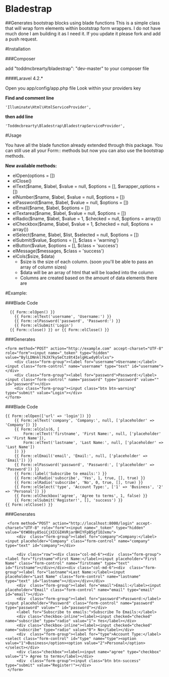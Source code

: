 Bladestrap
==========

##Generates bootstrap blocks using blade functions
This is a simple class that will wrap form elements within bootstrap form wrappers. I do not have much done 
I am building it as I need it. If you update it please fork and add a push request. 

#Installation

###Composer

   add "toddmcbrearty/bladestrap": "dev-master" to your composer file

####Laravel 4.2.*

Open you app/config/app.php file
Look within your providers key 

**Find and comment line** 

    'Illuminate\Html\HtmlServiceProvider',
    
**then add line**

    'Toddmcbrearty\Bladestrap\BladestrapServiceProvider',
    
#Usage

You have all the blade function already extended through this package.
You can still use all your Form:: methods but now you can
also use the bootstrap methods.

**New available methods:**

* elOpen(options = [])
* elClose()
* elText($name, $label, $value = null, $options = [], $wrapper_options = [])
* elNumber($name, $label, $value = null, $options = [])
* elPassword($name, $label, $value = null, $options = [])
* elEmail($name, $label, $options = [])
* elTextarea($name, $label, $value = null, $options = [])
* elRadio($name, $label, $value = 1, $checked = null, $options = array())
* elCheckbox($name, $label, $value = 1, $checked = null, $options = array())
* elSelect($name, $label, $list, $selected = null, $options = [])
* elSubmit($value, $options = [], $class = 'warning')
* elButton($value, $options = [], $class = 'success')
* elMessage($messages, $class = 'success')
* elCols($size, $data)
    * $size is the size of each column. (soon you'll be able to pass an array of column sizes)
    * $data will be an array of html that will be loaded into the column
    * Columns are created based on the amount of data elements there are

#Example:

###Blade Code

      {{ Form::elOpen() }}
        {{ Form::elText('username', 'Username:') }}
        {{ Form::elPassword('password', 'Password:') }}
        {{ Form::elSubmit('Login')
      {{ Form::close() }} or {{ Form::elClose() }}
    
###Generates

    <form method="POST" action="http://example.com" accept-charset="UTF-8" role="form"><input name="_token" type="hidden" value="BylLDNnkl76JX7kySeCtz8t4IelgHLwdy0lvlxs">
        <div class="form-group"><label for="username">Username:</label><input class="form-control" name="username" type="text" id="username"></div>
        <div class="form-group"><label for="password">Password:</label><input class="form-control" name="password" type="password" value="" id="password"></div>
        <div class="form-group"><input class="btn btn-warning" type="submit" value="Login"></div>
    </form>
    
###Blade Code
 
    {{ Form::elOpen(['url' => 'login']) }}
        {{ Form::elText('company', 'Company:', null, ['placeholder' => 'Company']) }}
        {{ Form::elCols(6, [
            Form::elText('firstname', 'First Name:', null, ['placeholder' => 'First Name']),
            Form::elText('lastname', 'Last Name:', null, ['placeholder' => 'Last Name'])
        ]) }}
        {{ Form::elEmail('email', 'Email:', null, ['placeholder' => 'Email']) }}
        {{ Form::elPassword('password', 'Password:', ['placeholder' => 'Password']) }}
        {{ Form::label('Subscribe to emails:') }}
        {{ Form::elRadio('subscribe', 'Yes', 1, true, [], true) }}
        {{ Form::elRadio('subscribe', 'No', 0, true, [], true) }}
        {{ Form::elSelect('type', 'Account Type:', ['1' => 'Business', '2' => 'Personal']) }}
        {{ Form::elCheckbox('agree', 'Agree to terms', 1, false) }}
        {{ Form::elSubmit('Register!', [], 'success') }}
    {{ Form::elClose() }}
    
###Generates
 
     <form method="POST" action="http://localhost:8000/login" accept-charset="UTF-8" role="form"><input name="_token" type="hidden" value="6tWO8sy85oiCjXICGIHVRjarBHIYFpB5gf1OJxmu">
         <div  class="form-group"><label for="company">Company:</label><input placeholder="Company" class="form-control" name="company" type="text" id="company"></div>
    
         <div class="row"><div class="col-md-6"><div  class="form-group"><label for="firstname">First Name:</label><input placeholder="First Name" class="form-control" name="firstname" type="text" id="firstname"></div></div><div class="col-md-6"><div  class="form-group"><label for="lastname">Last Name:</label><input placeholder="Last Name" class="form-control" name="lastname" type="text" id="lastname"></div></div></div>
         <div  class="form-group"><label for="email">Email:</label><input placeholder="Email" class="form-control" name="email" type="email" id="email"></div>
         <div  class="form-group"><label for="password">Password:</label><input placeholder="Password" class="form-control" name="password" type="password" value="" id="password"></div>
         <label for="Subscribe to emails:">Subscribe To Emails:</label>
         <div class="checkbox-inline"><label><input checked="checked" name="subscribe" type="radio" value="1"> Yes</label></div>
         <div class="checkbox-inline"><label><input checked="checked" name="subscribe" type="radio" value="0"> No</label></div>
         <div  class="form-group"><label for="type">Account Type:</label><select class="form-control" id="type" name="type"><option value="1">Business</option><option value="2">Personal</option></select></div>
         <div class="checkbox"><label><input name="agree" type="checkbox" value="1"> Agree to terms</label></div>
         <div  class="form-group"><input class="btn btn-success" type="submit" value="Register!"></div>
     </form>
